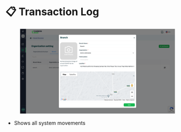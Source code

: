 # 📋 Transaction Log

<figure><img src="../.gitbook/assets/image%20(71).png" alt=""><figcaption></figcaption></figure>

* Shows all system movements
